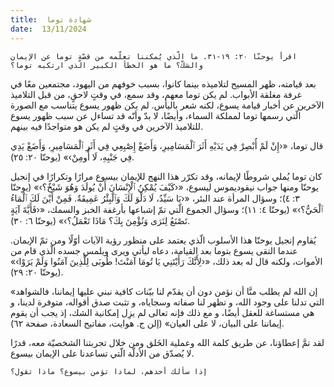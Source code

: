 ```yaml
---
title:  شهادة توما
date:  13/11/2024
---
```


`اقرأ يوحنّا ٢٠: ١٩-٣١. ما الّذي يُمكننا تعلّمه من قصّة توما عن الإيمان والشكّ؟ ما هو الخطأ الكبير الّذي ارتكبه توما؟`

بعد قيامته، ظهر المسيح لتلاميذه بينما كانوا، بسبب خوفهم من اليهود، مجتمعين معًا في غرفة مغلقة الأبواب. لم يكن توما معهم، وقد سمع، في وقتٍ لاحقٍ، من قبل التلاميذ الآخرين عن أخبار قيامة يسوع، لكنه شعر باليأس. لم يكن ظهور يسوع يتناسب مع الصورة الّتي رسمها توما لمملكة السماء، وأيضًا، لا بدّ وأنّه قد تساءل عن سبب ظهور يسوع للتلاميذ الآخرين في وقتٍ لم يكن هو متواجدًا فيه بينهم.

قال توما، «‹إِنْ لَمْ أُبْصِرْ فِي يَدَيْهِ أَثَرَ ٱلْمَسَامِيرِ، وَأَضَعْ إِصْبِعِي فِي أَثَرِ ٱلْمَسَامِيرِ، وَأَضَعْ يَدِي فِي جَنْبِهِ، لَا أُومِنْ›» (يوحنّا ٢٠: ٢٥).

كان توما يُملي شروطًا لإيمانه، وقد تكرّر هذا النهج للإيمان بيسوع مرارًا وتكرارًا في إنجيل يوحنّا ومنها جواب نيقوديموس ليسوع، «‹كَيْفَ يُمْكِنُ ٱلْإِنْسَانَ أَنْ يُولَدَ وَهُوَ شَيْخٌ؟›» (يوحنّا ٣: ٤)؛ وسؤال المرأة عند البئر، «‹يَا سَيِّدُ، لَا دَلْوَ لَكَ وَٱلْبِئْرُ عَمِيقَةٌ. فَمِنْ أَيْنَ لَكَ ٱلْمَاءُ ٱلْحَيُّ؟›» (يوحنّا ٤: ١١)؛ وسؤال الجموع الّتي تمّ إشباعها بأرغفة الخبز والسمك، «‹فَأَيَّةَ آيَةٍ تَصْنَعُ لِنَرَى وَنُؤْمِنَ بِكَ؟ مَاذَا تَعْمَلُ؟›» (يوحنّا ٦: ٣٠).

يُقاوم إنجيل يوحنّا هذا الأسلوب الّذي يعتمد على منظور رؤية الآيات أوّلًا ومن ثمّ الإيمان. عندما التقى يسوع بتوما بعد القيامة، دعاه ليأتي ويرى ويلمس جسده الّذي قام من الأموات، ولكنه قال له بعد ذلك، «‹لِأَنَّكَ رَأَيْتَنِي يَا تُومَا آمَنْتَ! طُوبَى لِلَّذِينَ آمَنُوا وَلَمْ يَرَوْا›» (يوحنّا ٢٠: ٢٩).

«إن الله لم يطلب منَّا أن نؤمن دون أن يقدّم لنا بيّنات كافية نبني عليها إيماننا، فالشواهد التي تدلنا على وجود الله، و تظهر لنا صفاته وسجاياه، و تثبت صدق أقواله، متوفرة لدينا، و هي مستساغة للعقل أيضًا، و مع ذلك فإنه تعالى لم يزِل إمكانية الشك، إذ يجب أن يقوم إيماننا على البيان، لا على العيان» (إلن ج. هوايت، مفاتيح السعادة، صفحة ٦٢).

لقد تمَّ إعطاؤنا، عن طريق كلمة الله وعملية الخَلق ومن خلال تجربتنا الشخصيّة معه، قدرًا لا يُصدّق من الأدلّة الّتي تساعدنا على الإيمان بيسوع.

`إذا سألك أحدهم، لماذا تؤمن بيسوع؟ ماذا تقول؟`